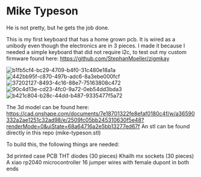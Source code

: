 # Mike Typeson
He is not pretty, but he gets the job done.

This is my first keyboard that has a home grown pcb. It is wired as a unibody even though the electronics are in 3 pieces. I made it because I needed a simple keyboard that did not require i2c, to test out my custom firmware found here: https://github.com/StephanMoeller/zigmkay

![b1fb5cf4-bc29-4709-b4f0-31c480e18a1a](https://github.com/user-attachments/assets/3383c348-23bf-4926-b3cf-6a0a1c132462)
![442bb95f-c870-497b-adc6-8a3ebe000fcf](https://github.com/user-attachments/assets/79713de8-aec9-4f0a-b66b-3de972b3178c)
![37202127-8493-4c16-88e7-75163808c472](https://github.com/user-attachments/assets/1f1f159d-8d9a-4955-bf7f-8fbf8b141011)
![90c4d13e-cd23-4fc0-9a72-0eb54dd3bda3](https://github.com/user-attachments/assets/0616c95e-1dad-4ae9-9be0-ddca38e0de58)
![b421c804-b28c-44dd-b487-9335477f5a72](https://github.com/user-attachments/assets/aa116829-8808-4b79-8de0-5529f0b6ccf8)

The 3d model can be found here: https://cad.onshape.com/documents/7e18701322fe8efaf0180c4f/w/a36590332a2ae1251c32ad98/e/2509fc05bb245310630f5e48?renderMode=0&uiState=68a64716a2e5bb13277ed67f
An stl can be found directly in this repo (mike-typeson.stl)

To build this, the following things are needed:

3d printed case
PCB
THT diodes (30 pieces)
Khailh mx sockets (30 pieces)
A xiao rp2040 microcontroller
16 jumper wires with female dupont in both ends
